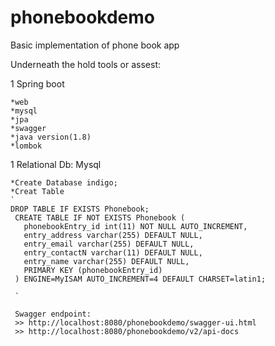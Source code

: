 # phonebookdemo
Basic implementation of phone book app

Underneath the hold tools or assest:

1 Spring boot
    
    *web
    *mysql
    *jpa
    *swagger
    *java version(1.8)
    *lombok
     
1 Relational Db: Mysql
    
    *Create Database indigo;
    *Creat Table
    `
    DROP TABLE IF EXISTS Phonebook;
     CREATE TABLE IF NOT EXISTS Phonebook (
       phonebookEntry_id int(11) NOT NULL AUTO_INCREMENT,
       entry_address varchar(255) DEFAULT NULL,
       entry_email varchar(255) DEFAULT NULL,
       entry_contactN varchar(11) DEFAULT NULL,
       entry_name varchar(255) DEFAULT NULL,
       PRIMARY KEY (phonebookEntry_id)
     ) ENGINE=MyISAM AUTO_INCREMENT=4 DEFAULT CHARSET=latin1;
     
     `
     
     Swagger endpoint:
     >> http://localhost:8080/phonebookdemo/swagger-ui.html
     >> http://localhost:8080/phonebookdemo/v2/api-docs


#
